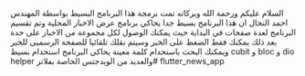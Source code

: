 السلام عليكم ورحمة الله وبركاته
تمت برمجة هذا البرنامج البسيط بواسطة المهندس احمد النحال 
ان هذا البرنامج بسيط جدا يحاكي برنامج عرض الاخبار المحلية وتم تقسيم البرنامج لعدة صفحات في البداية حيث يمكنك الوصول لكل مجموعة من الاخبار على حدة
بعد ذلك يمكنك فقط الضغط على الخبر وسيتم نقلك تلقائيا للصفحة الرسميى للخبر ويمكنك البحث باستحدام كلمة معينة
يحاكي البرنامج استخدام بسيط cubit و bloc و dio helper والعديد من الويدجتس الخاصة بفلاتر# flutter_news_app
